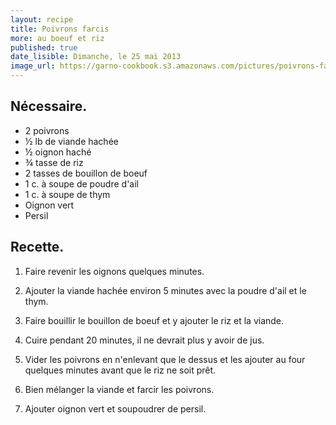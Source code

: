 ```yaml
---
layout: recipe
title: Poivrons farcis
more: au boeuf et riz
published: true
date_lisible: Dimanche, le 25 mai 2013
image_url: https://garno-cookbook.s3.amazonaws.com/pictures/poivrons-farcis-boeuf-riz.jpg
---
```


## Nécessaire.
* 2 poivrons
* ½ lb de viande hachée
* ½ oignon haché
* ¾ tasse de riz
* 2 tasses de bouillon de boeuf
* 1 c. à soupe de poudre d'ail
* 1 c. à soupe de thym
* Oignon vert
* Persil

## Recette.

1. Faire revenir les oignons quelques minutes.

2. Ajouter la viande hachée environ 5 minutes avec la poudre d'ail et le thym.

3. Faire bouillir le bouillon de boeuf et y ajouter le riz et la viande.

4. Cuire pendant 20 minutes, il ne devrait plus y avoir de jus.

5. Vider les poivrons en n'enlevant que le dessus et les ajouter au four quelques minutes avant que le riz ne soit prêt.

6. Bien mélanger la viande et farcir les poivrons.

7. Ajouter oignon vert et soupoudrer de persil.
